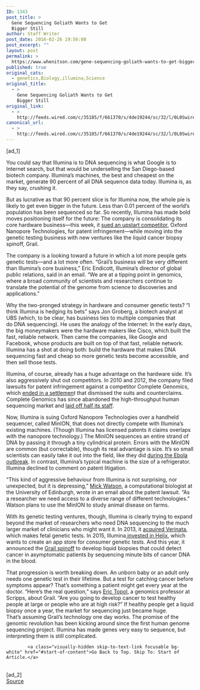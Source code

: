 ```yaml
---
ID: 1343
post_title: >
  Gene Sequencing Goliath Wants to Get
  Bigger Still
author: Staff Writer
post_date: 2016-02-26 19:56:08
post_excerpt: ""
layout: post
permalink: >
  https://www.whenitson.com/gene-sequencing-goliath-wants-to-get-bigger-still/
published: true
original_cats:
  - genetics,Biology,illumina,Science
original_title:
  - >
    Gene Sequencing Goliath Wants to Get
    Bigger Still
original_link:
  - >
    http://feeds.wired.com/c/35185/f/661370/s/4de19244/sc/32/l/0L0Swired0N0C20A160C0A20Cgene0Esequencing0Egoliath0Ewants0Eget0Ebigger0Estill0C/story01.htm
canonical_url:
  - >
    http://feeds.wired.com/c/35185/f/661370/s/4de19244/sc/32/l/0L0Swired0N0C20A160C0A20Cgene0Esequencing0Egoliath0Ewants0Eget0Ebigger0Estill0C/story01.htm
---
```

 [ad_1]
<br><div id=""><p>You could say that Illumina is to DNA sequencing is what Google is to Internet search, but that would be underselling the San Diego-based biotech company. Illumina’s machines, the best and cheapest on the market, generate 90 percent of all DNA sequence data today. Illumina is, as they say, crushing it.</p>
<p>But as lucrative as that 90 percent slice is for Illumina now, the whole pie is likely to get even bigger in the future. Less than 0.01 percent of the world’s population has been sequenced so far. So recently, Illumina has made bold moves positioning itself for the future: The company is consolidating its core hardware business—this week, it <a href="https://www.technologyreview.com/s/600887/with-patent-suit-illumina-looks-to-tame-emerging-british-rival-oxford-nanopore/">sued an upstart competitor</a>, Oxford Nanopore Technologies, for patent infringement—while moving into the genetic testing business with new ventures like the liquid cancer biopsy spinoff, Grail.</p>
<p>The company is a looking toward a future in which a lot more people gets genetic tests—and a lot more often. “Grail’s business will be very different than Illumina’s core business,” Eric Endicott, Illumina’s director of global public relations, said in an email. “We are at a tipping point in genomics, where a broad community of scientists and researchers continue to translate the potential of the genome from science to discoveries and applications.”</p>
<p>Why the two-pronged strategy in hardware and consumer genetic tests? “I think Illumina is hedging its bets” says Jon Groberg, a biotech analyst at UBS (which, to be clear, has business ties to multiple companies that do DNA sequencing). He uses the analogy of the Internet: In the early days, the big moneymakers were the hardware makers like Cisco, which built the fast, reliable network. Then came the companies, like Google and Facebook, whose products are built on top of that fast, reliable network. Illumina has a shot at doing both: build the hardware that makes DNA sequencing fast and cheap so more genetic tests become accessible, and then sell those tests.</p>
<p>Illumina, of course, already has a huge advantage on the hardware side. It’s also aggressively shut out competitors. In 2010 and 2012, the company filed lawsuits for patent infringement against a competitor Complete Genomics, which <a href="https://www.genomeweb.com/sequencing/complete-genomics-illumina-settle-patent-infringement-lawsuits">ended in a settlemen</a>t that dismissed the suits and counterclaims. Complete Genomics has since abandoned the high-throughput human sequencing market and <a href="https://www.genomeweb.com/sequencing-technology/bgi-halts-revolocity-launch-cuts-complete-genomics-staff-part-strategic-shift">laid off half its staff</a>.</p>
<p>Now, Illumina is suing Oxford Nanopore Technologies over a handheld sequencer, called MinION, that does not directly compete with Illumina’s existing machines. (Though Illumina has licensed patents it claims overlaps with the nanopore technology.) The MinION sequences an entire strand of DNA by passing it through a tiny cylindrical protein. Errors with the MinION are common (but correctable), though its real advantage is size. It’s so small scientists can easily take it out into the field, like they did <a href="http://www.nature.com/news/pint-sized-dna-sequencer-impresses-first-users-1.17483">during the Ebola outbreak</a>. In contrast, Illumina’s typical machine is the size of a refrigerator. Illumina declined to comment on patent litigation.</p>
<p>“This kind of aggressive behaviour from Illumina is not surprising, nor unexpected, but it is depressing,” <a href="http://www.roslin.ed.ac.uk/mick-watson/">Mick Watson</a>, a computational biologist at the University of Edinburgh, wrote in an email about the patent lawsuit. “As a researcher we need access to a diverse range of different technologies.” Watson plans to use the MinION to study animal disease on farms.</p>
<p>With its genetic testing ventures, though, Illumina is clearly trying to expand beyond the market of researchers who need DNA sequencing to the much larger market of clinicians who might want it. In 2013, it <a href="https://www.genomeweb.com/clinical-genomics/illumina-acquire-verinata-450m">acquired Verinata</a>, which makes fetal genetic tests. In 2015, Illumina<a href="https://www.technologyreview.com/s/540711/inside-illuminas-plans-to-lure-consumers-with-an-app-store-for-genomes/"> invested in Helix</a>, which wants to create an app store for consumer genetic tests. And this year, it announced the <a href="http://www.illumina.com/company/news-center/press-releases/press-release-details.html?newsid=2127903">Grail spinoff</a> to develop liquid biopsies that could detect cancer in asymptomatic patients by sequencing minute bits of cancer DNA in the blood.</p>
<p>That progression is worth breaking down. An unborn baby or an adult only needs one genetic test in their lifetime. But a test for catching cancer before symptoms appear? That’s something a patient might get every year at the doctor. “Here’s the real question,” says <a href="http://www.stsiweb.org/translational_research/research_faculty/topol/">Eric Topol</a>, a genomics professor at Scripps, about Grail. “Are you going to develop cancer to test healthy people at large or people who are at high risk?” If healthy people get a liquid biopsy once a year, the market for sequencing just became huge.<br/>That’s assuming Grail’s technology one day works. The promise of the genomic revolution has been kicking around since the first human genome sequencing project. Illumina has made genes very easy to sequence, but interpreting them is still complicated.</p>

			<a class="visually-hidden skip-to-text-link focusable bg-white" href="#start-of-content">Go Back to Top. Skip To: Start of Article.</a>

			
</div>
<br>[ad_2]
<br><a href="http://feeds.wired.com/c/35185/f/661370/s/4de19244/sc/32/l/0L0Swired0N0C20A160C0A20Cgene0Esequencing0Egoliath0Ewants0Eget0Ebigger0Estill0C/story01.htm">Source </a>